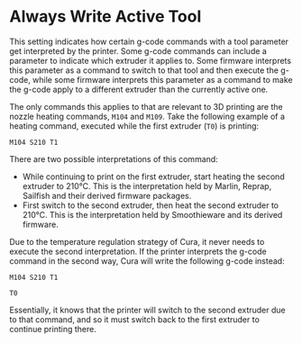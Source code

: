 Always Write Active Tool
====
This setting indicates how certain g-code commands with a tool parameter get interpreted by the printer. Some g-code commands can include a parameter to indicate which extruder it applies to. Some firmware interprets this parameter as a command to switch to that tool and then execute the g-code, while some firmware interprets this parameter as a command to make the g-code apply to a different extruder than the currently active one.

The only commands this applies to that are relevant to 3D printing are the nozzle heating commands, `M104` and `M109`. Take the following example of a heating command, executed while the first extruder (`T0`) is printing:

`M104 S210 T1`

There are two possible interpretations of this command:
* While continuing to print on the first extruder, start heating the second extruder to 210°C. This is the interpretation held by Marlin, Reprap, Sailfish and their derived firmware packages.
* First switch to the second extruder, then heat the second extruder to 210°C. This is the interpretation held by Smoothieware and its derived firmware.

Due to the temperature regulation strategy of Cura, it never needs to execute the second interpretation. If the printer interprets the g-code command in the second way, Cura will write the following g-code instead:

`M104 S210 T1`

`T0`

Essentially, it knows that the printer will switch to the second extruder due to that command, and so it must switch back to the first extruder to continue printing there.